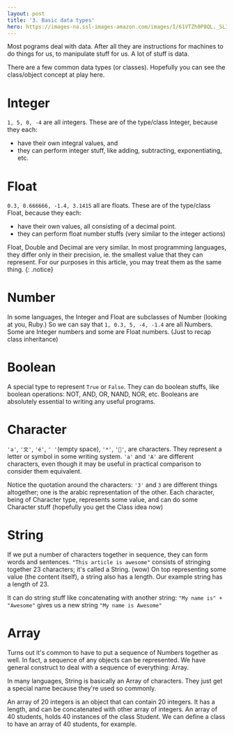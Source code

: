 ```yaml
---
layout: post
title: '3. Basic data types'
hero: https://images-na.ssl-images-amazon.com/images/I/61VTZh0P8QL._SL1000_.jpg
---
```


Most pograms deal with data. After all they are instructions for machines
to do things for us, to manipulate stuff for us. A lot of stuff is data.

There are a few common data types (or classes). Hopefully you can see the class/object
concept at play here.

# Integer

`1, 5, 0, -4` are all integers. These are of the type/class Integer, because they each:
- have their own integral values, and
- they can perform integer stuff, like adding, subtracting, exponentiating, etc.

# Float

`0.3, 0.666666, -1.4, 3.1415` all are floats. These are of the type/class Float, because they each:
- have their own values, all consisting of a decimal point.
- they can perform float number stuffs (very similar to the integer actions)

Float, Double and Decimal are very similar. In most programming languages, they differ only in their precision, ie. the
smallest value that they can represent. For our purposes in this article, you may treat them as the same thing.
{: .notice}

# Number

In some languages, the Integer and Float are subclasses of Number (looking at you, Ruby.) So we can say that
`1, 0.3, 5, -4, -1.4` are all Numbers. Some are Integer numbers and some are Float numbers. (Just to recap
class inheritance)

# Boolean

A special type to represent `True` or `False`. They can do boolean stuffs, like boolean operations: NOT, AND, OR, NAND, NOR, etc.
Booleans are absolutely essential to writing any useful programs.

# Character

`'a'`, `'文'`, `'é'`, `' '`(empty space), `'*'`, `'🐔'`, are characters. They represent a letter or symbol in some writing system.
`'a'` and `'A'` are different characters, even though it may be useful in practical comparison to consider them equivalent.

Notice the quotation around the characters: `'3'` and `3` are different things altogether; one is the arabic representation of the other.
Each character, being of Character type, represents some value, and can do some Character stuff (hopefully you get the Class idea now)

# String

If we put a number of characters together in sequence, they can form words and sentences.
`"This article is awesome"` consists of stringing together 23 characters; it's called a String. (wow)
On top representing some value (the content itself), a string also has a length. Our example string has a length of 23.

It can do string stuff like concatenating with another string: `"My name is" + "Awesome"` gives us a new string `"My name is Awesome"`

# Array

Turns out it's common to have to put a sequence of Numbers together as well.
In fact, a sequence of any objects can be represented.
We have general construct to deal with a sequence of everything: Array.

In many languages, String is basically an Array of characters.
They just get a special name because they're used so commonly.

An array of 20 integers is an object that can contain 20 integers. It has a length, and can be concatenated with other array of integers.
An array of 40 students, holds 40 instances of the class Student. We can define a class to have an array of 40 students, for example.

